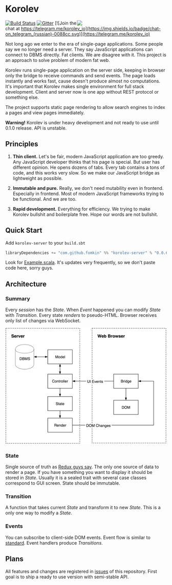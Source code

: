 # Korolev

<img src="http://185.143.172.173/korolev-face-margin.svg" align="right" width="280" />

[![Build Status](https://travis-ci.org/fomkin/korolev.svg?branch=master)](https://travis-ci.org/fomkin/korolev)
[![Gitter](https://badges.gitter.im/fomkin/korolev.svg)](https://gitter.im/fomkin/korolev?utm_source=badge&utm_medium=badge&utm_campaign=pr-badge)
[![Join the chat at https://telegram.me/korolev_io](https://img.shields.io/badge/chat-on_telegram_(russian)-0088cc.svg)](https://telegram.me/korolev_io)

Not long ago we enter to the era of single-page applications. Some people say we no longer need a server. They say JavaScript applications can connect to DBMS directly. Fat clients. We are disagree with it. This project is an approach to solve problem of modern fat web.

Korolev runs single-page application on the server side, keeping in browser  only the bridge to receive commands and send events. The page loads instantly and works fast, cause doesn't produce almost no computations. It's important that Korolev makes single environment for full stack development. Client and server now is one app without REST protocol or something else.

The project supports static page rendering to allow search engines to index a pages and view pages immediately.

**Warning!** Korolev is under heavy development and not ready to use until 0.1.0 release. API is unstable.

## Principles

1. **Thin client.** Let's be fair, modern JavaScript application are too greedy. Any JavaScript developer thinks that his page is special. But user has different opinion. He opens dozens of tabs. Every tab contains a tons of code, and this works very slow. So we make our JavaScript bridge as lightweight as possible.

2. **Immutable and pure.** Really, we don't need mutability even in frontend. Especially in frontend. Most of modern JavaScript frameworks trying to be functional. And we are too.

3. **Rapid development.** Everything for efficiency. We trying to make Korolev bullshit and boilerplate free. Hope our words are not bullshit.

## Quick Start

Add `korolev-server` to your `build.sbt`

```scala
libraryDependencies += "com.github.fomkin" %% "korolev-server" % "0.0.6"
```

Look for [Example.scala](https://github.com/fomkin/korolev/blob/master/example/src/main/scala/Example.scala). It's updates very frequently, so we don't paste code here, sorry guys.

## Architecture

### Summary
Every *session* has the *State*. When *Event* happened you can modify *State* with *Transition*. Every state *renders* to pseudo-HTML. Browser receives only list of changes via WebSocket.

![Principle Diagram](principle-diagram.png)

### State

Single source of truth as [Redux guys say](http://redux.js.org/docs/introduction/ThreePrinciples.html#single-source-of-truth). The only one source of data to render a page. If you have something you want to display it should be stored in *State*. Usually it is a sealed trait with several case classes correspond to GUI screen. State should be immutable.

### Transition

A function that takes current *State* and transform it to new *State*. This is a only one way to modify a *State*.

### Events

You can subscribe to client-side DOM events. Event flow is similar to [standard](http://www.w3.org/TR/uievents/#event-flow).   Event handlers produce *Transitions*.

## Plans

All features and changes are registered in [issues](https://github.com/fomkin/korolev/issues) of this repository. First goal is to ship a ready to use version with semi-stable API.
